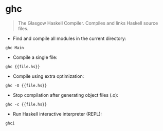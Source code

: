 # ghc

> The Glasgow Haskell Compiler.
> Compiles and links Haskell source files.

- Find and compile all modules in the current directory:

`ghc Main`

- Compile a single file:

`ghc {{file.hs}}`

- Compile using extra optimization:

`ghc -O {{file.hs}}`

- Stop compilation after generating object files (.o):

`ghc -c {{file.hs}}`

- Run Haskell interactive interpreter (REPL):

`ghci`
